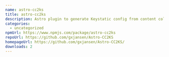 ```yaml
---
name: astro-cc2ks
title: astro-cc2ks
description: Astro plugin to generate Keystatic config from content collections
categories:
  - uncategorized
npmUrl: https://www.npmjs.com/package/astro-cc2ks
repoUrl: https://github.com/gxjansen/Astro-CC2KS
homepageUrl: https://github.com/gxjansen/Astro-CC2KS/
downloads: 2
---
```

